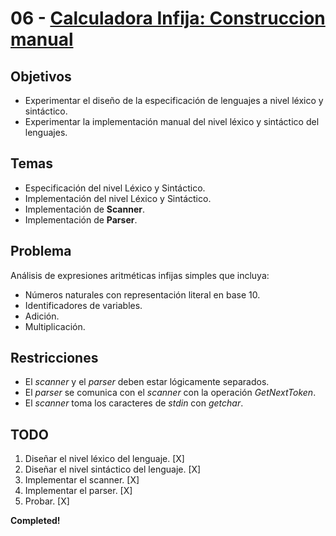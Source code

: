 # 06 - [Calculadora Infija: Construccion manual][CALC]

## Objetivos

- Experimentar el diseño de la especificación  de lenguajes  a  nivel  léxico y sintáctico.
- Experimentar la implementación manual del nivel léxico y sintáctico del lenguajes.

## Temas

- Especificación del nivel Léxico y Sintáctico.
- Implementación del nivel Léxico y Sintáctico.
- Implementación de  **Scanner**.
- Implementación de  **Parser**.

## Problema

Análisis de expresiones aritméticas infijas simples que incluya:

- Números naturales con representación literal en base 10.
- Identificadores de variables.
- Adición.
- Multiplicación.

## Restricciones

- El *scanner* y el *parser* deben estar lógicamente separados.
- El  *parser*  se  comunica  con  el  *scanner*  con  la  operación  *GetNextToken*.
- El *scanner* toma los caracteres de *stdin* con *getchar*.

## TODO

1. Diseñar el nivel léxico del lenguaje.        [X]
2. Diseñar el nivel sintáctico del lenguaje.    [X]
3. Implementar el scanner.                      [X]
4. Implementar el parser.                       [X]
5. Probar.                                      [X]

**Completed!**

<br />
<br />

[CALC]:"./Calc.md"
